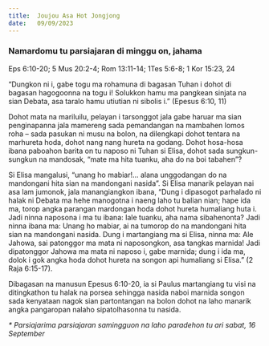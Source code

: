 ```yaml
---
title:  Joujou Asa Hot Jongjong
date:   09/09/2023
---
```


### Namardomu tu parsiajaran di minggu on, jahama
Eps 6:10-20; 5 Mus 20:2-4; Rom 13:11-14; 1Tes 5:6-8; 1 Kor 15:23, 24

“Dungkon ni i, gabe togu ma rohamuna di bagasan Tuhan i dohot di bagasan hagogoonna na togu i! Solukkon hamu ma pangkean sinjata na sian Debata, asa taralo hamu utiutian ni sibolis i.” (Epesus 6:10, 11)

Dohot mata na mariluilu, pelayan i tarsonggot jala gabe haruar ma sian penginapanna jala mamereng sada pemandangan na mambahen lomos roha – sada pasukan ni musu na bolon, na dilengkapi dohot tentara na marhureta hoda, dohot nang nang hureta na godang. Dohot hosa-hosa ibana paboahon barita on tu naposo ni Tuhan si Elisa, dohot sada sungkun-sungkun na mandosak, “mate ma hita tuanku, aha do na boi tabahen”?

Si Elisa mangalusi, “unang ho mabiar!... alana unggodangan do na mandongani hita sian na mandongani nasida”. Si Elisa manarik pelayan nai asa lam jumonok, jala manangiangkon ibana, “Dung i dipasogot parhalado ni halak ni Debata ma hehe manogotna i naeng laho tu balian nian; hape ida ma, torop angka parangan mardongan hoda dohot hureta humaliang huta i. Jadi ninna naposona i ma tu ibana: Iale tuanku, aha nama sibahenonta? Jadi ninna ibana ma: Unang ho mabiar, ai na tumorop do na mandongani hita sian na mandongani nasida. Dung i martangiang ma si Elisa, ninna ma: Ale Jahowa, sai patonggor ma mata ni naposongkon, asa tangkas marnida! Jadi dipatonggor Jahowa ma mata ni naposo i, gabe marnida; dung i ida ma, dolok i gok angka hoda dohot hureta na songon api humaliang si Elisa.” (2 Raja 6:15-17).

Dibagasan na manusun Epesus 6:10-20, ia si Paulus martangiang tu visi na ditingkathon tu halak na porsea sehingga nasida naboi marnida songon sada kenyataan nagok sian partontangan na bolon dohot na laho manarik angka pangaropan nalaho sipatolhasonna tu nasida.

_* Parsiajarima parsiajaran samingguon na laho paradehon tu ari sabat, 16 September_